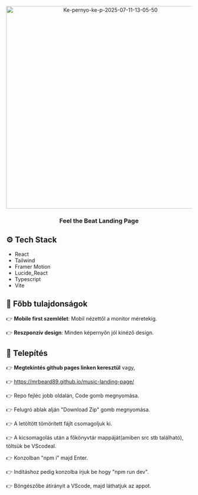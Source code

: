 <div align="center">

   <a>
   <img src="https://i.ibb.co/Z6jJqKLF/Ke-pernyo-ke-p-2025-07-11-13-05-50.png" alt="Ke-pernyo-ke-p-2025-07-11-13-05-50" width="550px">
   </a>

  <h3 align="center">Feel the Beat Landing Page</h3>

</div>

## <a name="tech-stack">⚙️ Tech Stack</a>

- React
- Tailwind
- Framer Motion
- Lucide_React
- Typescript
- Vite

## <a name="features">🔋 Főbb tulajdonságok</a>

👉 **Mobile first szemlélet**: Mobil nézettől a monitor méretekig.

👉 **Reszponzív design**: Minden képernyőn jól kinéző design.

## <a name="toughts">📝 Telepítés</a>

👉 **Megtekintés github pages linken keresztül** vagy,

👉 <a href="https://mrbeard89.github.io/music-landing-page/">https://mrbeard89.github.io/music-landing-page/</a>

👉 Repo fejléc jobb oldalán, Code gomb megnyomása.

👉 Felugró ablak alján "Download Zip" gomb megnyomása.

👉 A letöltött tömörített fájlt csomagoljuk ki.

👉 A kicsomagolás után a főkönyvtár mappáját(amiben src stb található), töltsük be VScodeal.

👉 Konzolban "npm i" majd Enter.

👉 Indításhoz pedig konzolba írjuk be hogy "npm run dev".

👉 Böngészőbe átírányit a VScode, majd láthatjuk az appot.
